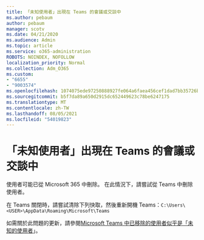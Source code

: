 ```yaml
---
title: 「未知使用者」出現在 Teams 的會議或交談中
ms.author: pebaum
author: pebaum
manager: scotv
ms.date: 04/21/2020
ms.audience: Admin
ms.topic: article
ms.service: o365-administration
ROBOTS: NOINDEX, NOFOLLOW
localization_priority: Normal
ms.collection: Adm_O365
ms.custom:
- "6655"
- "9003574"
ms.openlocfilehash: 1074075ede97250888927fe064a6faea456cef1dad7bb35726b2874032ba86b1
ms.sourcegitcommit: b5f7da89a650d2915dc652449623c78be6247175
ms.translationtype: MT
ms.contentlocale: zh-TW
ms.lasthandoff: 08/05/2021
ms.locfileid: "54019823"
---
```

# <a name="unknown-user-appears-in-teams-meetings-or-chats"></a>「未知使用者」出現在 Teams 的會議或交談中

使用者可能已從 Microsoft 365 中刪除。 在此情況下，請嘗試從 Teams 中刪除使用者。  

在 Teams 關閉時，請嘗試清除下列快取，然後重新開機 Teams：`C:\Users\<USER>\AppData\Roaming\Microsoft\Teams`

如需關於此問題的更新，請參閱[Microsoft Teams 中已移除的使用者似乎是「未知的使用者](https://docs.microsoft.com/MicrosoftTeams/troubleshoot/known-issues/removed-user-appears-as-unknown)」。
